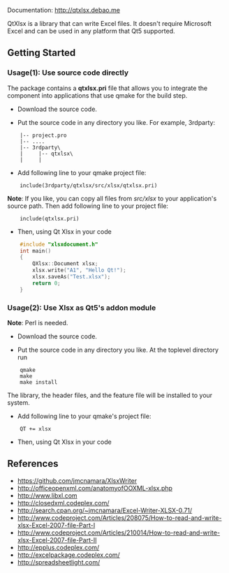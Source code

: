 Documentation: http://qtxlsx.debao.me

QtXlsx is a library that can write Excel files. It doesn't require Microsoft Excel and can be used in any platform that Qt5 supported.

## Getting Started

### Usage(1): Use source code directly

The package contains a **qtxlsx.pri** file that allows you to integrate the component into applications that use qmake for the build step.

* Download the source code.

* Put the source code in any directory you like. For example, 3rdparty:

```
    |-- project.pro
    |-- ....
    |-- 3rdparty\
    |     |-- qtxlsx\
    |     |
```

* Add following line to your qmake project file:

```
    include(3rdparty/qtxlsx/src/xlsx/qtxlsx.pri)
```

**Note**: If you like, you can copy all files from *src/xlsx* to your application's source path. Then add following line to your project file:

```
    include(qtxlsx.pri)
```

* Then, using Qt Xlsx in your code

```cpp
    #include "xlsxdocument.h"
    int main()
    {
        QXlsx::Document xlsx;
        xlsx.write("A1", "Hello Qt!");
        xlsx.saveAs("Test.xlsx");
        return 0;
    }
```

### Usage(2): Use Xlsx as Qt5's addon module

**Note**: Perl is needed.

* Download the source code.

* Put the source code in any directory you like. At the toplevel directory run

```
    qmake
    make
    make install
```

The library, the header files, and the feature file will be installed to your system.

* Add following line to your qmake's project file:

```
    QT += xlsx
```

* Then, using Qt Xlsx in your code

## References

* https://github.com/jmcnamara/XlsxWriter
* http://officeopenxml.com/anatomyofOOXML-xlsx.php
* http://www.libxl.com
* http://closedxml.codeplex.com/
* http://search.cpan.org/~jmcnamara/Excel-Writer-XLSX-0.71/
* http://www.codeproject.com/Articles/208075/How-to-read-and-write-xlsx-Excel-2007-file-Part-I
* http://www.codeproject.com/Articles/210014/How-to-read-and-write-xlsx-Excel-2007-file-Part-II
* http://epplus.codeplex.com/
* http://excelpackage.codeplex.com/
* http://spreadsheetlight.com/
